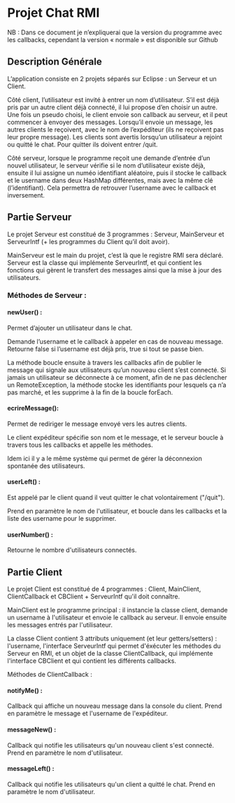 # Projet Chat RMI

NB : Dans ce document je n’expliquerai que la version du programme avec les callbacks, cependant la version « normale » est disponible sur Github

## Description Générale

L’application consiste en 2 projets séparés sur Eclipse : un Serveur et un Client.

Côté client, l’utilisateur est invité à entrer un nom d’utilisateur. S’il est déjà pris par un autre client déjà connecté, il lui propose d’en choisir un autre. Une fois un pseudo choisi, le client envoie son callback au serveur, et il peut commencer à envoyer des messages. Lorsqu’il envoie un message, les autres clients le reçoivent, avec le nom de l’expéditeur (ils ne reçoivent pas leur propre message).  Les clients sont avertis lorsqu’un utilisateur a rejoint ou quitté le chat. Pour quitter ils doivent entrer /quit.

Côté serveur, lorsque le programme reçoit une demande d’entrée d’un nouvel utilisateur, le serveur vérifie si le nom d’utilisateur existe déjà, ensuite il lui assigne un numéo identifiant aléatoire, puis il stocke le callback et le username dans deux HashMap différentes, mais avec la même clé (l’identifiant). Cela permettra de retrouver l’username avec le callback et inversement.

## Partie Serveur

Le projet Serveur est constitué de 3 programmes : Serveur, MainServeur et ServeurIntf (+ les programmes du Client qu’il doit avoir). 

MainServeur est le main du projet, c’est là que le registre RMI sera déclaré. Serveur est la classe qui implémente ServeurIntf, et qui contient les fonctions qui gèrent le transfert des messages ainsi que la mise à jour des utilisateurs.

### Méthodes de Serveur :

  #### newUser() :
  
  Permet d’ajouter un utilisateur dans le chat.
  
  Demande l’username et le callback à appeler en cas de nouveau message. Retourne false si l’username est déjà pris, true si tout se passe bien. 
  
  La méthode boucle ensuite à travers les callbacks afin de publier le message qui signale aux utilisateurs qu’un nouveau client s’est connecté. Si jamais un utilisateur se déconnecte à ce moment, afin de ne pas déclencher un RemoteException, la méthode stocke les identifiants pour lesquels ça n’a pas marché, et les supprime à la fin de la boucle forEach.
  
  #### ecrireMessage():
  
  Permet de rediriger le message envoyé vers les autres clients.
  
  Le client expéditeur spécifie son nom et le message, et le serveur boucle à travers tous les callbacks et appelle les méthodes.
  
  Idem ici il y a le même système qui permet de gérer la déconnexion spontanée des utilisateurs.
  
  #### userLeft() :
  
  Est appelé par le client quand il veut quitter le chat volontairement ("/quit"). 
  
  Prend en paramètre le nom de l'utilisateur, et boucle dans les callbacks et la liste des username pour le supprimer.
  
  #### userNumber() :
  
  Retourne le nombre d'utilisateurs connectés.


## Partie Client

Le projet Client est constitué de 4 programmes : Client, MainClient, ClientCallback et CBClient + ServeurIntf qu'il doit connaître. 

MainClient est le programme principal : il instancie la classe client, demande un username à l'utilisateur et envoie le callback au serveur. Il envoie ensuite les messages entrés par l'utilisateur.

La classe Client contient 3 attributs uniquement (et leur getters/setters) : l'username, l'interface ServeurIntf qui permet d'éxécuter les méthodes du Serveur en RMI, et un objet de la classe ClientCallback, qui implémente l'interface CBClient et qui contient les différents callbacks.

Méthodes de ClientCallback :


  #### notifyMe() :
  
  Callback qui affiche un nouveau message dans la console du client. Prend en paramètre le message et l'username de l'expéditeur.
  
  #### messageNew() :
  
  Callback qui notifie les utilisateurs qu'un nouveau client s'est connecté. Prend en paramètre le nom d'utilisateur.
  
  #### messageLeft() :
  
  Callback qui notifie les utilisateurs qu'un client a quitté le chat. Prend en paramètre le nom d'utilisateur.

